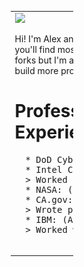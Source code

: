 <div style="width:20%; margin: auto;">

<table>
	<td>
         <a href="https://www.youtube.com/watch?v=dmA6_0ZwWb4&ab_channel=BongoCat"> <img align="right" width="300" height="300" src="https://github.com/Legendary-Cynosure/Honors/blob/main/bongo-cat-cute-png.gif" alt="gif of bongo cat"></a>
         <a href="https://www.youtube.com/watch?v=dmA6_0ZwWb4&ab_channel=BongoCat"> <img align="right" width="300" height="300" src="https://github.com/Legendary-Cynosure/Honors/blob/main/a.gif" alt="gif of a"> </a>
         <a href="https://www.youtube.com/watch?v=zlg7HkTp25A&t=16s&ab_channel=%E2%80%94ExtraLibur%E2%80%94"> <img src="https://user-images.githubusercontent.com/73097560/115834477-dbab4500-a447-11eb-908a-139a6edaec5c.gif"> </a> <br>

  Hi! I'm Alex and I like coding for fun, you'll find mostly a collection of cool forks but I'm also trying to learn and build more projects :)

<h1> Professional Experience </h1> 
  <pre>
  * DoD CyberSentinel (PenTesting, Network Forensics, OSINT)
  * Intel Corporation: (Summer Data Intern)
  > Worked on graduate level forecasting project for demand data across Intel's processer lines
  * NASA: (Student researcher) --> Researched Ionic Liquid Sorbents 
  * CA.gov: (Infrastructure Intern)
  > Wrote python scripts and developed internal tools to automate data cleaning & verification tasks
  * IBM: (Americas Student Partner) --> Company Keynote speaker in 2021 & 2020
  > Worked with over 2.3  Million students and 116 schools, recieved $10k in funding
  </pre>

<!---
  <p align="center">
    <a href = "https://eyes.nasa.gov/apps/exo/#/spacecraft/sc_jwst?browse_destination=Featured"> 
      <img align="center" width="120" height="110" src="https://github.com/Legendary-Cynosure/Honors/blob/main/nasa.png" alt="ad astra!">
    </a>
	  &nbsp &nbsp
    <a href = "https://data.gov/"> 
      <img align="center" width="110" height="110" src="https://github.com/Legendary-Cynosure/Honors/blob/main/us.png" alt="usa">
    </a>
          &nbsp &nbsp
    <a href = "https://github.com/oneapi-src/oneDAL/blob/main/examples/daal/cpp/source/k_nearest_neighbors/bf_knn_dense_batch.cpp"> 
      <img align="center" width="110" height="50" src="https://github.com/Legendary-Cynosure/Honors/blob/main/intel.png" alt="its giving cpu">
    </a>
         &nbsp &nbsp
     <a>
	<a href = "https://ca.gov/"> 
		<img align="center" width="200" height="210" src= "https://github.com/Legendary-Cynosure/Honors/blob/main/CAgov-logo.svg" alt = "ca.gov">
    </a>
  </p> -->
<!----
<h1>Statistics & Contributions </h1>
	<tr>
		<td>
		<div height="165em" style="display: flex; flex-wrap: wrap;">
		  <p align="left">
<img height="165em" src="https://github-readme-stats.vercel.app/api?username=Legendary-Cynosure&show_icons=true&theme=react&hide_border=true&date_format=M%20j%5B%2C%20Y%5D&&count_private=true&include_all_commits=true&bg_color=00000000&stroke=81D8F7&text_color=81D8F7"/>
<img height="165em" src="https://github-readme-streak-stats.herokuapp.com/?user=Legendary-Cynosure&theme=react&background=transparent&hide_border=true&date_format=M%20j%5B%2C%20Y%5D&count_private=true&stroke=81D8F7&text_color=81D8F7" with=45%/>
</p>
		 			 </a>
				<br>
			</div>
		</td>
	</tr>
	<tr>
		<td colspan = "2"><a href = "https://github.com/legendary-cynosure"><img alt="Legendary-Cynosure OFFICIAL Activity Graph" src="https://github-readme-activity-graph.vercel.app/graph/?username=Legendary-Cynosure&bg_color=RRGGBBAA&title_color=00e7f0&color=00e7f0&line=00e7f0&point=DEDEDE&hide_border=true&custom_title=Contribution⠀Graph" /></a>
			<!-- <a href="https://www.youtube.com/watch?v=dmA6_0ZwWb4&ab_channel=BongoCat"> <img src="https://visitcount.itsvg.in/api?id=legendary-cynosure&icon=0&color=0"></a> -- >
		</td>
	</tr>
-->
</table>

	
</div>
</table>

<!-- 	<td>
		<a href="https://www.youtube.com/watch?v=zlg7HkTp25A&t=16s&ab_channel=%E2%80%94ExtraLibur%E2%80%94"> <img src="https://user-images.githubusercontent.com/73097560/115834477-dbab4500-a447-11eb-908a-139a6edaec5c.gif"> </a> <br>
 	</td> -->
<!-- </table> -->

</div>
